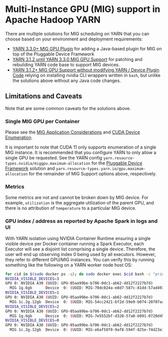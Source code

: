 # Multi-Instance GPU (MIG) support in Apache Hadoop YARN

There are multiple solutions for MIG scheduling on YARN that you can choose based on your environment and
deployment requirements:

- [YARN 3.3.0+ MIG GPU Plugin](/examples/MIG-Support/device-plugins/gpu-mig) for adding a Java-based plugin for MIG
on top of the Pluggable Device Framework
- [YARN 3.1.2 until YARN 3.3.0 MIG GPU Support](/examples/MIG-Support/resource-types/gpu-mig) for
patching and rebuilding YARN code base to support MIG devices.
- [YARN 3.1.2+ MIG GPU Support without modifying YARN / Device Plugin Code](/examples/MIG-Support/yarn-unpatched)
relying on installing nvidia CLI wrappers written in `bash`, but unlike the solutions above without
any Java code changes.

## Limitations and Caveats

Note that are some common caveats for the solutions above.

### Single MIG GPU per Container

Please see the [MIG Application Considerations](https://docs.nvidia.com/datacenter/tesla/mig-user-guide/#app-considerations)
and [CUDA Device Enumeration](https://docs.nvidia.com/datacenter/tesla/mig-user-guide/index.html#cuda-visible-devices).

It is important to note that CUDA 11 only supports enumeration of a single MIG instance.
It is recommended that you configure YARN to only allow a single GPU be requested. See
the YARN config `yarn.resource-types.nvidia/miggpu.maximum-allocation` for the
[Pluggable Device Framework](/examples/MIG-Support/device-plugins/gpu-mig) solution and
`yarn.resource-types.yarn.io/gpu.maximum-allocation` for the remainder of MIG Support options above, respectively.

### Metrics
Some metrics are not and cannot be broken down by MIG device. For example, `utilization` is the
aggregate utilization of the parent GPU, and there is no attribution of `temperature` to a
particular MIG device.

### GPU index / address as reported by Apache Spark in logs and UI

With YARN isolation using NVIDIA Container Runtime ensuring a single visible device
per Docker container running a Spark Executor, each Executor will see a disjoint list comprising
a single device.
Therefore, the user will end up observing index 0 being used by all executors. However, they refer
to different GPU/MIG instances. You can verify this by running something like the following on a
YARN worker node host OS:

```bash
for cid in $(sudo docker ps -q); do sudo docker exec $cid bash -c "printenv | grep VISIBLE; nvidia-smi -L"; done
NVIDIA_VISIBLE_DEVICES=3
GPU 0: NVIDIA A30 (UUID: GPU-05aa99be-b706-0dc1-ab62-dd12f2227b7d)
  MIG 1g.6gb      Device  0: (UUID: MIG-70dc024a-e8d7-587c-81dd-57ad493b1d91)
NVIDIA_VISIBLE_DEVICES=1
GPU 0: NVIDIA A30 (UUID: GPU-05aa99be-b706-0dc1-ab62-dd12f2227b7d)
  MIG 1c.2g.12gb  Device  0: (UUID: MIG-54cc2421-6f2d-59e9-b074-20707aadd71e)
NVIDIA_VISIBLE_DEVICES=2
GPU 0: NVIDIA A30 (UUID: GPU-05aa99be-b706-0dc1-ab62-dd12f2227b7d)
  MIG 1g.6gb      Device  0: (UUID: MIG-7e5552bf-d328-57a8-b091-0720d4530ffb)
NVIDIA_VISIBLE_DEVICES=0
GPU 0: NVIDIA A30 (UUID: GPU-05aa99be-b706-0dc1-ab62-dd12f2227b7d)
  MIG 1c.2g.12gb  Device  0: (UUID: MIG-e6af58f0-9af8-594f-825e-74d23e1a68c1)
```




